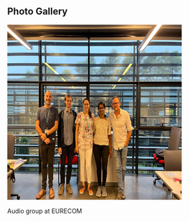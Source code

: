 <section id="gallery">
  <h2>Photo Gallery</h2>
    <img src="/assets/img/Lab_img.jpg" alt="Photo" width="400" height="400">
  <p>Audio group at EURECOM</p>
</section>
